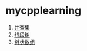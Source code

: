 # mycpplearning

1. [并查集](https://github.com/hexwarrior6/mycpplearning/blob/571828b5a1d86fe06931ba3b9fbbf6ab5c1d4303/%E6%95%B0%E6%8D%AE%E7%BB%93%E6%9E%84/%E5%B9%B6%E6%9F%A5%E9%9B%86/%E6%A8%A1%E6%9D%BF.cpp)
2. [线段树](数据结构/树状数组/模板.cpp)
3. [树状数组]()

